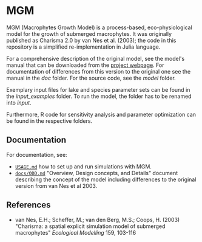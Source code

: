 # MGM
MGM (Macrophytes Growth Model) is a process-based, eco-physiological model for the growth of submerged macrophytes. It was originally published as Charisma 2.0 by van Nes et al. (2003); the code in this repository is a simplified re-implementation in Julia language.

For a comprehensive description of the original model, see the model's manual that can be downloaded from the [project webpage](https://www.projectenaew.wur.nl/charisma/). 
For documentation of differences from this version to the original one see the manual in the *doc* folder. For the source code, see the *model* folder.

Exemplary input files for lake and species parameter sets can be found in the *input_examples* folder. To run the model, the folder has to be renamed into *input*. 

Furthermore, R code for sensitivity analysis and parameter optimization can be found in the respective folders.

## Documentation
For documentation, see: 
- [`USAGE.md`](https://github.com/AnneLew/MGM/blob/master/USAGE.md) 
  how to set up and run simulations with MGM.
- [`docs/ODD.md`](https://github.com/AnneLew/MGM/blob/master/doc/ODD.md) 
  "Overview, Design concepts, and Details" document describing the concept of the model including differences to the original version from van Nes et al 2003.

## References

- van Nes, E.H.; Scheffer, M.; van den Berg, M.S.; Coops, H. (2003) "Charisma:
  a spatial explicit simulation model of submerged macrophytes" 
  *Ecological Modelling* 159, 103-116
